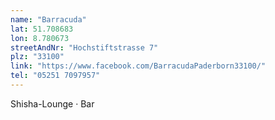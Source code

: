 ```yaml
---
name: "Barracuda"
lat: 51.708683
lon: 8.780673
streetAndNr: "Hochstiftstrasse 7"
plz: "33100"
link: "https://www.facebook.com/BarracudaPaderborn33100/"
tel: "05251 7097957"
---
```

Shisha-Lounge · Bar
